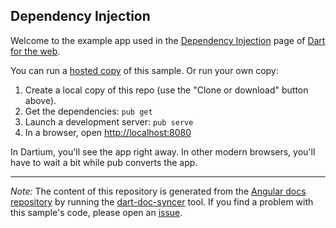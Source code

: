 ## Dependency Injection

Welcome to the example app used in the
[Dependency Injection](https://webdev.dartlang.org/angular/guide/dependency-injection) page
of [Dart for the web](https://webdev.dartlang.org).

You can run a [hosted copy](https://webdev.dartlang.org/examples/dependency-injection) of this
sample. Or run your own copy:

1. Create a local copy of this repo (use the "Clone or download" button above).
2. Get the dependencies: `pub get`
3. Launch a development server: `pub serve`
4. In a browser, open [http://localhost:8080](http://localhost:8080)

In Dartium, you'll see the app right away. In other modern browsers,
you'll have to wait a bit while pub converts the app.

---

*Note:* The content of this repository is generated from the
[Angular docs repository][docs repo] by running the
[dart-doc-syncer](//github.com/dart-lang/dart-doc-syncer) tool.
If you find a problem with this sample's code, please open an [issue][].

[docs repo]: //github.com/dart-lang/site-webdev/tree/4.x/examples/ng/doc/dependency-injection
[issue]: //github.com/dart-lang/site-webdev/issues/new?title=[4.x]%20examples/ng/doc/dependency-injection
